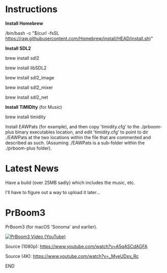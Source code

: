 # Instructions

**Install Homebrew**

/bin/bash -c "$(curl -fsSL https://raw.githubusercontent.com/Homebrew/install/HEAD/install.sh)" 

**Install SDL2**

brew install sdl2

brew install libSDL2

brew install sdl2_image

brew install sdl2_mixer

brew install sdl2_net

**Install TiMIDIty** (for Music)

brew install timidity

Install EAWPats (for example), and then copy 'timidity.cfg' to the ./prboom-plus binary executables location, and edit 'timidity.cfg' to point to dir ./EAWPats at the two locations within the file that are commented and described as such. (Assuming ./EAWPats is a sub-folder within the ./prboom-plus folder).

# Latest News

Have a build (over 25MB sadly) which includes the music, etc.

I'll have to figure out a way to upload it later...

# PrBoom3
PrBoom3 (for macOS 'Sonoma' and earlier).


[![PrBoom3 Video (YouTube)](https://img.youtube.com/vi/_MyeUDxv_Rc/0.jpg)](https://www.youtube.com/watch?v=_MyeUDxv_Rc)

Source (1080p): https://www.youtube.com/watch?v=A5qASCdAGFA

Source (4K): https://www.youtube.com/watch?v=_MyeUDxv_Rc

END
